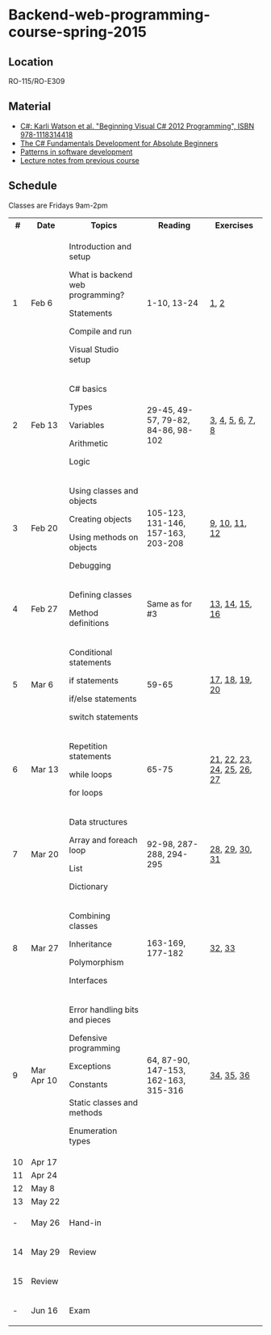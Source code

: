 Backend-web-programming-course-spring-2015
==========================================

## Location

RO-115/RO-E309

## Material

- <a href="http://www.amazon.com/Beginning-Visual-C-2012-Programming/dp/1118314417/ref=sr_1_1?s=books&ie=UTF8&qid=1399059557&sr=1-1&keywords=9781118314418">C#: Karli Watson et al. "Beginning Visual C# 2012 Programming", ISBN 978-1118314418</a>
- <a href="http://channel9.msdn.com/Series/C-Sharp-Fundamentals-Development-for-Absolute-Beginners">The C# Fundamentals Development for Absolute Beginners</a>
- <a href="https://github.com/ronnieholm/Programming-technology-course-spring-2013/blob/master/Lecture%207%20-%20Patterns%20in%20software%20development.pptx?raw=true">Patterns in software development</a>
- <a href="Notes.md">Lecture notes from previous course</a>

## Schedule

Classes are Fridays 9am-2pm

  <table>
    <tr>
	  <th>#</th>
	  <th>Date</th>
	  <th>Topics</th>
	  <th>Reading</th>
	  <th>Exercises</th>
    </tr>
	<tr>
	  <td>1</td>
	  <td>Feb 6</td>
	  <td>
		<p>Introduction and setup</p>
		<p>What is backend web programming?</p>
		<p>Statements</p>
		<p>Compile and run</p>
		<p>Visual Studio setup</p>
	  </td>
	  <td>1-10, 13-24</td>
	  <td>
		<a href="Source/Exercises/Exercise01">1</a>, 
		<a href="Source/Exercises/Exercise02">2</a>
	  </td>
	</tr>
	<tr>
	  <td>2</td>
	  <td>Feb 13</td>
	  <td>
		<p>C# basics</p>
		<p>Types</p>
		<p>Variables</p>
		<p>Arithmetic</p>
		<p>Logic</p>
	  </td>
	  <td>29-45, 49-57, 79-82, 84-86, 98-102</td>
	  <td>
  		<a href="Source/Exercises/Exercise03">3</a>, 
	    <a href="Source/Exercises/Exercise04">4</a>, 
	    <a href="Source/Exercises/Exercise05">5</a>, 
	    <a href="Source/Exercises/Exercise06">6</a>, 
	    <a href="Source/Exercises/Exercise07">7</a>, 
	    <a href="Source/Exercises/Exercise08">8</a>
	  </td>
	</tr>
	<tr>
	  <td>3</td>
	  <td>Feb 20</td>
	  <td>
		<p>Using classes and objects</p>
		<p>Creating objects</p>
		<p>Using methods on objects</p>
		<p>Debugging</p>
	  </td>
	  <td>105-123, 131-146, 157-163, 203-208</td>
	  <td>
		<a href="Source/Exercises/Exercise09">9</a>, 
		<a href="Source/Exercises/Exercise10">10</a>, 
		<a href="Source/Exercises/Exercise11">11</a>, 
		<a href="Source/Exercises/Exercise12">12</a>
	  </td>
	</tr>
	<tr>
	  <td>4</td>
	  <td>Feb 27</td>
	  <td>
		<p>Defining classes</p>
		<p>Method definitions</p>
	  </td>
	  <td>Same as for #3</td>
	  <td>
		<a href="Source/Exercises/Exercise13">13</a>, 
		<a href="Source/Exercises/Exercise14">14</a>, 
		<a href="Source/Exercises/Exercise15">15</a>, 
		<a href="Source/Exercises/Exercise16">16</a>
	  </td>
	</tr>
    <tr>
	  <td>5</td>
	  <td>Mar 6</td>
	  <td>
		<p>Conditional statements</p>
		<p>if statements</p>
		<p>if/else statements</p>
		<p>switch statements</p>
	  </td>
	  <td>59-65</td>
	  <td>
		<a href="Source/Exercises/Exercise17">17</a>, 
		<a href="Source/Exercises/Exercise18">18</a>, 
		<a href="Source/Exercises/Exercise19">19</a>, 
		<a href="Source/Exercises/Exercise20">20</a>
	  </td>
	</tr>
	<tr>
	  <td>6</td>
	  <td>Mar 13</td>
	  <td>
		<p>Repetition statements</p>
		<p>while loops</p>
		<p>for loops</p>
	  </td>
	  <td>65-75</td>
	  <td>
		<a href="Source/Exercises/Exercise21">21</a>, 
		<a href="Source/Exercises/Exercise22">22</a>, 
		<a href="Source/Exercises/Exercise23">23</a>, 
		<a href="Source/Exercises/Exercise24">24</a>, 
		<a href="Source/Exercises/Exercise25">25</a>, 
		<a href="Source/Exercises/Exercise26">26</a>, 
		<a href="Source/Exercises/Exercise27">27</a>
	  </td>
	</tr>
	<tr>
	  <td>7</td>
	  <td>Mar 20</td>
	  <td>
		<p>Data structures</p>
		<p>Array and foreach loop</p>
		<p>List</p>
		<p>Dictionary</p>
	  </td>
	  <td>92-98, 287-288, 294-295</td>
	  <td>
		<a href="Source/Exercises/Exercise28">28</a>, 
		<a href="Source/Exercises/Exercise29">29</a>, 
		<a href="Source/Exercises/Exercise30">30</a>, 
		<a href="Source/Exercises/Exercise31">31</a>
	  </td>
	</tr>
	<tr>
	  <td>8</td>
	  <td>Mar 27</td>
	  <td>
		<p>Combining classes</p>
		<p>Inheritance</p>
		<p>Polymorphism</p>
		<p>Interfaces</p>
	  </td>
	  <td>163-169, 177-182</td>
	  <td>
		<a href="Source/Exercises/Exercise32">32</a>, 
		<a href="Source/Exercises/Exercise33">33</a>
	  </td>
	</tr>
	<tr>
	  <td>9</td>
	  <td>Mar Apr 10</td>
	  <td>
		<p>Error handling bits and pieces</p>
		<p>Defensive programming</p>
		<p>Exceptions</p>
		<p>Constants</p>
		<p>Static classes and methods</p>
		<p>Enumeration types</p>
	  </td>
	  <td>64, 87-90, 147-153, 162-163, 315-316</td>
	  <td>
		<a href="Source/Exercises/Exercise34">34</a>, 
		<a href="Source/Exercises/Exercise35">35</a>, 
		<a href="Source/Exercises/Exercise36">36</a>
	  </td>
	</tr>
	<tr>
	  <td>10</td>
	  <td>Apr 17</td>
	  <td>		
	  </td>
	  <td></td>
	  <td></td>
	</tr>
	<tr>
	  <td>11</td>
	  <td>Apr 24</td>
	  <td>		
	  </td>
	  <td></td>
	  <td></td>
	</tr>
	<tr>
	  <td>12</td>
	  <td>May 8</td>
	  <td>		
	  </td>
	  <td></td>
	  <td></td>
	</tr>
	<tr>
	  <td>13</td>
	  <td>May 22</td>
	  <td>		
	  </td>
	  <td></td>
	  <td></td>
	</tr>
	<tr>
	  <td>-</td>
	  <td>May 26</td>
	  <td>
		<p>Hand-in</p>
	  </td>
	  <td></td>
	  <td>&nbsp;</td>
	</tr>
	<tr>
	  <td>14</td>
	  <td>May 29</td>
	  <td>
		<p>Review</p>
	  </td>
	  <td></td>
	  <td>&nbsp;</td>
	</tr>
	<tr>
	  <td>15</td>
	  <tdJune 5</td>
	  <td>
		<p>Review</p>
	  </td>
	  <td></td>
	  <td>&nbsp;</td>
	</tr>
	<tr>
	  <td>-</td>
	  <td>Jun 16</td>
	  <td>
		<p>Exam</p>
	  </td>
	  <td></td>
	  <td>&nbsp;</td>
	</tr>
  </table>